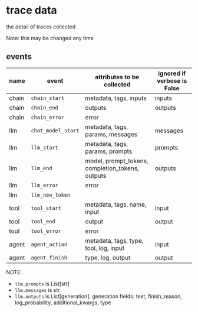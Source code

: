 trace data
====

the detail of traces collected

Note: this may be changed any time

## events

| name  | event              | attributes to be collected                       | ignored if verbose is False |
|-------|--------------------|--------------------------------------------------|-----------------------------|
| chain | `chain_start`      | metadata, tags, inputs                           | inputs                      |
| chain | `chain_end`        | outputs                                          | outputs                     |
| chain | `chain_error`      | error                                            |                             |
| llm   | `chat_model_start` | metadata, tags, params, messages                 | messages                    |
| llm   | `llm_start`        | metadata, tags, params, prompts                  | prompts                     |
| llm   | `llm_end`          | model, prompt_tokens, completion_tokens, outputs | outputs                     |
| llm   | `llm_error`        | error                                            |                             |
| llm   | `llm_new_token`    |                                                  |                             |
| tool  | `tool_start`       | metadata, tags, name, input                      | input                       |
| tool  | `tool_end`         | output                                           | output                      |
| tool  | `tool_error`       | error                                            |                             |
| agent | `agent_action`     | metadata, tags, type, tool, log, input           | input                       |
| agent | `agent_finish`     | type, log, output                                | output                      |

NOTE:

- `llm.prompts` is List[str]
- `llm.messages` is str
- `llm.outputs` is List[generation]. generation fields: text, finish_reason, log_probability, additional_kwargs, type
